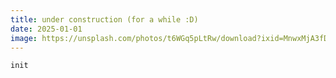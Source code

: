 ```yaml
---
title: under construction (for a while :D)
date: 2025-01-01
image: https://unsplash.com/photos/t6WGq5pLtRw/download?ixid=MnwxMjA3fDB8MXxzZWFyY2h8MTAxN3x8bmF0dXJlJTIwcGF0dGVybnxlbnwwfHx8fDE2NDg5MzA0Njk&force=true&w=640
---
```


`init`
